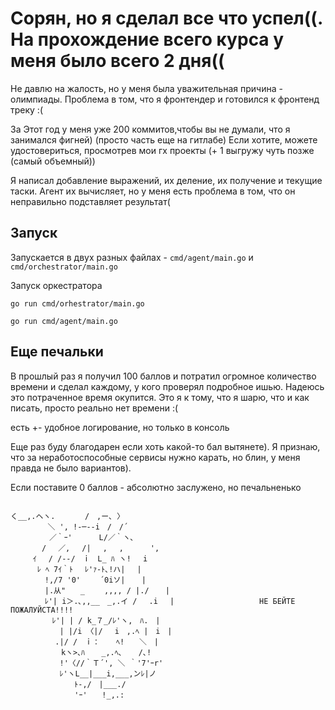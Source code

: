 # Сорян, но я сделал все что успел((. На прохождение всего курса у меня было всего 2 дня((
Не давлю на жалость, но у меня была уважительная причина - олимпиады. Проблема в том, что я фронтендер и готовился к фронтенд треку :(

За Этот год у меня уже 200 коммитов,чтобы вы не думали, что я занимался фигней) (просто часть еще на гитлабе)
Если хотите, можете удостовериться, просмотрев мои гх проекты (+ 1 выгружу чуть позже (самый объемный))

Я написал добавление выражений, их деление, их получение и текущие таски. Агент их вычисляет, но у меня есть проблема в том, что он неправильно подставляет результат(

## Запуск

Запускается в двух разных файлах - `cmd/agent/main.go` и  `cmd/orchestrator/main.go`

Запуск оркестратора

```shell
go run cmd/orhestrator/main.go
```

```shell
go run cmd/agent/main.go
```

## Еще печальки

В прошлый раз я получил 100 баллов и потратил огромное количество времени и сделал каждому, у кого проверял подробное ишью. Надеюсь это потраченное время окупится.
Это я к тому, что я шарю, что и как писать, просто реально нет времени :(

есть +- удобное логирование, но только в консоль

Еще раз буду благодарен если хоть какой-то бал вытянете). Я признаю, что за неработоспособные сервисы нужно карать, но блин, у меня правда не было вариантов).

Если поставите 0 баллов - абсолютно заслужено, но печальненько


```

く__,.ヘヽ.　　　　/　,ー､ 〉
　　　　　＼ ', !-─‐-i　/　/´
　　　 　 ／｀ｰ'　　　 L/／｀ヽ､
　　 　 /　 ／,　 /|　 ,　 ,　　　 ',
　　　ｲ 　/ /-‐/　ｉ　L_ ﾊ ヽ!　 i
　　　 ﾚ ﾍ 7ｲ｀ﾄ　 ﾚ'ｧ-ﾄ､!ハ|　 |
　　　　 !,/7 '0'　　 ´0iソ| 　 |　　　
　　　　 |.从"　　_　　 ,,,, / |./ 　 |
　　　　 ﾚ'| i＞.､,,__　_,.イ / 　.i 　|                   НЕ БЕЙТЕ ПОЖАЛУЙСТА!!!!
　　　　　 ﾚ'| | / k_７_/ﾚ'ヽ,　ﾊ.　|        
　　　　　　 | |/i 〈|/　 i　,.ﾍ |　i　|
　　　　　　.|/ /　ｉ： 　 ﾍ!　　＼　|
　　　 　 　 kヽ>､ﾊ 　 _,.ﾍ､ 　 /､!
　　　　　　 !'〈//｀Ｔ´', ＼ ｀'7'ｰr'
　　　　　　 ﾚ'ヽL__|___i,___,ンﾚ|ノ
　　　　　 　　　ﾄ-,/　|___./
　　　　　 　　　'ｰ'　　!_,.: 

```